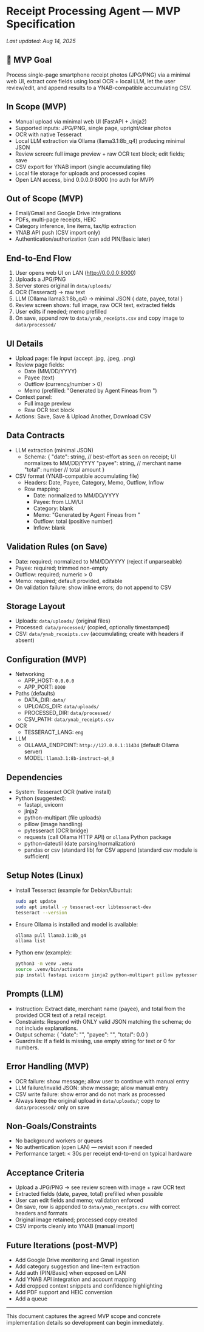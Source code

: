 # Receipt Processing Agent — MVP Specification

_Last updated: Aug 14, 2025_

## 🎯 MVP Goal
Process single-page smartphone receipt photos (JPG/PNG) via a minimal web UI, extract core fields using local OCR + local LLM, let the user review/edit, and append results to a YNAB-compatible accumulating CSV.

## In Scope (MVP)
- Manual upload via minimal web UI (FastAPI + Jinja2)
- Supported inputs: JPG/PNG, single page, upright/clear photos
- OCR with native Tesseract
- Local LLM extraction via Ollama (llama3.1:8b_q4) producing minimal JSON
- Review screen: full image preview + raw OCR text block; edit fields; save
- CSV export for YNAB import (single accumulating file)
- Local file storage for uploads and processed copies
- Open LAN access, bind 0.0.0.0:8000 (no auth for MVP)

## Out of Scope (MVP)
- Email/Gmail and Google Drive integrations
- PDFs, multi-page receipts, HEIC
- Category inference, line items, tax/tip extraction
- YNAB API push (CSV import only)
- Authentication/authorization (can add PIN/Basic later)

## End-to-End Flow
1. User opens web UI on LAN (http://0.0.0.0:8000)
2. Uploads a JPG/PNG
3. Server stores original in `data/uploads/`
4. OCR (Tesseract) → raw text
5. LLM (Ollama llama3.1:8b_q4) → minimal JSON { date, payee, total }
6. Review screen shows: full image, raw OCR text, extracted fields
7. User edits if needed; memo prefilled
8. On save, append row to `data/ynab_receipts.csv` and copy image to `data/processed/`

## UI Details
- Upload page: file input (accept .jpg, .jpeg, .png)
- Review page fields:
  - Date (MM/DD/YYYY)
  - Payee (text)
  - Outflow (currency/number > 0)
  - Memo (prefilled: "Generated by Agent Fineas from <filename>")
- Context panel:
  - Full image preview
  - Raw OCR text block
- Actions: Save, Save & Upload Another, Download CSV

## Data Contracts
- LLM extraction (minimal JSON)
  - Schema:
    {
      "date": string,        // best-effort as seen on receipt; UI normalizes to MM/DD/YYYY
      "payee": string,       // merchant name
      "total": number        // total amount
    }
- CSV format (YNAB-compatible accumulating file)
  - Headers: Date, Payee, Category, Memo, Outflow, Inflow
  - Row mapping:
    - Date: normalized to MM/DD/YYYY
    - Payee: from LLM/UI
    - Category: blank
    - Memo: "Generated by Agent Fineas from <filename>"
    - Outflow: total (positive number)
    - Inflow: blank

## Validation Rules (on Save)
- Date: required; normalized to MM/DD/YYYY (reject if unparseable)
- Payee: required; trimmed non-empty
- Outflow: required; numeric > 0
- Memo: required; default provided, editable
- On validation failure: show inline errors; do not append to CSV

## Storage Layout
- Uploads: `data/uploads/` (original files)
- Processed: `data/processed/` (copied, optionally timestamped)
- CSV: `data/ynab_receipts.csv` (accumulating; create with headers if absent)

## Configuration (MVP)
- Networking
  - APP_HOST: `0.0.0.0`
  - APP_PORT: `8000`
- Paths (defaults)
  - DATA_DIR: `data/`
  - UPLOADS_DIR: `data/uploads/`
  - PROCESSED_DIR: `data/processed/`
  - CSV_PATH: `data/ynab_receipts.csv`
- OCR
  - TESSERACT_LANG: `eng`
- LLM
  - OLLAMA_ENDPOINT: `http://127.0.0.1:11434` (default Ollama server)
  - MODEL: `llama3.1:8b-instruct-q4_0`

## Dependencies
- System: Tesseract OCR (native install)
- Python (suggested):
  - fastapi, uvicorn
  - jinja2
  - python-multipart (file uploads)
  - pillow (image handling)
  - pytesseract (OCR bridge)
  - requests (call Ollama HTTP API) or `ollama` Python package
  - python-dateutil (date parsing/normalization)
  - pandas or csv (standard lib) for CSV append (standard csv module is sufficient)

## Setup Notes (Linux)
- Install Tesseract (example for Debian/Ubuntu):
  ```bash
  sudo apt update
  sudo apt install -y tesseract-ocr libtesseract-dev
  tesseract --version
  ```
- Ensure Ollama is installed and model is available:
  ```bash
  ollama pull llama3.1:8b_q4
  ollama list
  ```
- Python env (example):
  ```bash
  python3 -m venv .venv
  source .venv/bin/activate
  pip install fastapi uvicorn jinja2 python-multipart pillow pytesseract requests python-dateutil
  ```

## Prompts (LLM)
- Instruction: Extract date, merchant name (payee), and total from the provided OCR text of a retail receipt.
- Constraints: Respond with ONLY valid JSON matching the schema; do not include explanations.
- Output schema: { "date": "", "payee": "", "total": 0.0 }
- Guardrails: If a field is missing, use empty string for text or 0 for numbers.

## Error Handling (MVP)
- OCR failure: show message; allow user to continue with manual entry
- LLM failure/invalid JSON: show message; allow manual entry
- CSV write failure: show error and do not mark as processed
- Always keep the original upload in `data/uploads/`; copy to `data/processed/` only on save

## Non-Goals/Constraints
- No background workers or queues
- No authentication (open LAN) — revisit soon if needed
- Performance target: < 30s per receipt end-to-end on typical hardware

## Acceptance Criteria
- Upload a JPG/PNG → see review screen with image + raw OCR text
- Extracted fields (date, payee, total) prefilled when possible
- User can edit fields and memo; validation enforced
- On save, row is appended to `data/ynab_receipts.csv` with correct headers and formats
- Original image retained; processed copy created
- CSV imports cleanly into YNAB (manual import)

## Future Iterations (post-MVP)
- Add Google Drive monitoring and Gmail ingestion
- Add category suggestion and line-item extraction
- Add auth (PIN/Basic) when exposed on LAN
- Add YNAB API integration and account mapping
- Add cropped context snippets and confidence highlighting
- Add PDF support and HEIC conversion
- Add a queue

---

This document captures the agreed MVP scope and concrete implementation details so development can begin immediately.
